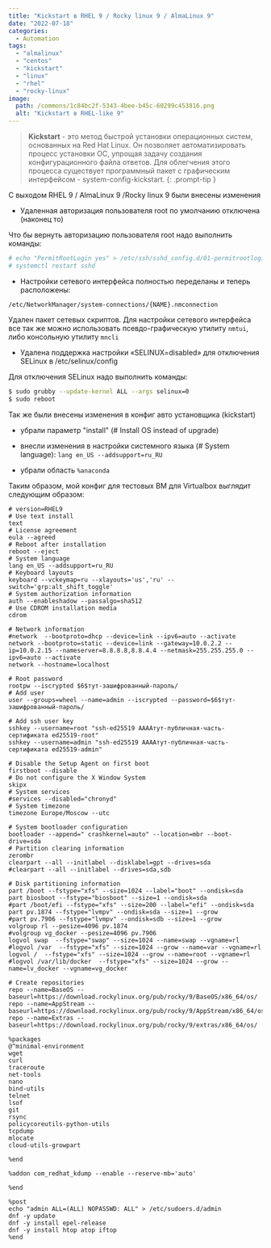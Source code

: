 ```yaml
---
title: "Kickstart в RHEL 9 / Rocky linux 9 / AlmaLinux 9"
date: "2022-07-18"
categories: 
  - Automation
tags: 
  - "almalinux"
  - "centos"
  - "kickstart"
  - "linux"
  - "rhel"
  - "rocky-linux"
image:
  path: /commons/1c84bc2f-5343-4bee-b45c-60299c453816.png
  alt: "Kickstart в RHEL-like 9"
---
```


> **Kickstart** - это метод быстрой установки операционных систем, основанных на Red Hat Linux. Он позволяет автоматизировать процесс установки ОС, упрощая задачу создания конфигурационного файла ответов. Для облегчения этого процесса существует программный пакет с графическим интерфейсом - system-config-kickstart.
{: .prompt-tip }

С выходом RHEL 9 / AlmaLinux 9 /Rocky linux 9 были внесены изменения

- Удаленная авторизация пользователя root по умолчанию отключена (наконец то)

Что бы вернуть авторизацию пользователя root надо выполнить команды:

```sh
# echo "PermitRootLogin yes" > /etc/ssh/sshd_config.d/01-permitrootlogin.conf
# systemctl restart sshd
```

- Настройки сетевого интерфейса полностью переделаны и теперь расположены:

```
/etc/NetworkManager/system-connections/{NAME}.nmconnection
```

Удален пакет сетевых скриптов. Для настройки сетевого интерфейса все так же можно использовать псевдо-графическую утилиту `nmtui`, либо консольную утилиту `mncli`

- Удалена поддержка настройки «SELINUX=disabled» для отключения SELinux в /etc/selinux/config

Для отключения SELinux надо выполнить команды:

```sh
$ sudo grubby --update-kernel ALL --args selinux=0
$ sudo reboot
```

Так же были внесены изменения в конфиг авто установщика (kickstart)

- убрали параметр "install" (# Install OS instead of upgrade)

- внесли изменения в настройки системного языка (# System language): `lang en_US --addsupport=ru_RU`

- убрали область `%anaconda`

Таким образом, мой конфиг для тестовых ВМ для Virtualbox выглядит следующим образом:

```
# version=RHEL9
# Use text install
text
# License agreement
eula --agreed
# Reboot after installation
reboot --eject
# System language
lang en_US --addsupport=ru_RU
# Keyboard layouts
keyboard --vckeymap=ru --xlayouts='us','ru' --switch='grp:alt_shift_toggle'
# System authorization information
auth --enableshadow --passalgo=sha512
# Use CDROM installation media
cdrom

# Network information
#network  --bootproto=dhcp --device=link --ipv6=auto --activate
network --bootproto=static --device=link --gateway=10.0.2.2 --ip=10.0.2.15 --nameserver=8.8.8.8,8.8.4.4 --netmask=255.255.255.0 --ipv6=auto --activate
network --hostname=localhost

# Root password
rootpw --iscrypted $6$тут-зашифрованный-пароль/
# Add user
user --groups=wheel --name=admin --iscrypted --password=$6$тут-зашифрованный-пароль/

# Add ssh user key
sshkey --username=root "ssh-ed25519 AAAAтут-публичная-часть-сертификата ed25519-root"
sshkey --username=admin "ssh-ed25519 AAAAтут-публичная-часть-сертификата ed25519-admin"

# Disable the Setup Agent on first boot
firstboot --disable
# Do not configure the X Window System
skipx
# System services
#services --disabled="chronyd"
# System timezone
timezone Europe/Moscow --utc

# System bootloader configuration
bootloader --append=" crashkernel=auto" --location=mbr --boot-drive=sda
# Partition clearing information
zerombr
clearpart --all --initlabel --disklabel=gpt --drives=sda
#clearpart --all --initlabel --drives=sda,sdb

# Disk partitioning information
part /boot --fstype="xfs" --size=1024 --label="boot" --ondisk=sda
part biosboot --fstype="biosboot" --size=1 --ondisk=sda
#part /boot/efi --fstype="xfs" --size=200 --label="efi" --ondisk=sda
part pv.1874 --fstype="lvmpv" --ondisk=sda --size=1 --grow
#part pv.7906 --fstype="lvmpv" --ondisk=sdb --size=1 --grow
volgroup rl --pesize=4096 pv.1874
#volgroup vg_docker --pesize=4096 pv.7906
logvol swap  --fstype="swap" --size=1024 --name=swap --vgname=rl
#logvol /var  --fstype="xfs" --size=1024 --grow --name=var --vgname=rl
logvol /  --fstype="xfs" --size=1024 --grow --name=root --vgname=rl
#logvol /var/lib/docker  --fstype="xfs" --size=1024 --grow --name=lv_docker --vgname=vg_docker

# Create repositories
repo --name=BaseOS --baseurl=https://download.rockylinux.org/pub/rocky/9/BaseOS/x86_64/os/
repo --name=AppStream --baseurl=https://download.rockylinux.org/pub/rocky/9/AppStream/x86_64/os/
repo --name=Extras --baseurl=https://download.rockylinux.org/pub/rocky/9/extras/x86_64/os/

%packages
@^minimal-environment
wget
curl
traceroute
net-tools
nano
bind-utils
telnet
lsof
git
rsync
policycoreutils-python-utils
tcpdump
mlocate
cloud-utils-growpart

%end

%addon com_redhat_kdump --enable --reserve-mb='auto'

%end

%post
echo "admin ALL=(ALL) NOPASSWD: ALL" > /etc/sudoers.d/admin
dnf -y update
dnf -y install epel-release
dnf -y install htop atop iftop
%end
```
